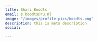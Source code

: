 ```yaml
---
title: Shari Boodts
email: s.boodts@ru.nl
image: "/images/profile-pics/boodts.png"
description: this is meta description
social:

---
```


